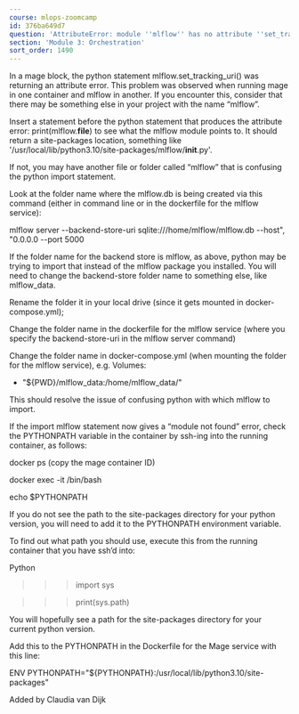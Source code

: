 ```yaml
---
course: mlops-zoomcamp
id: 376ba649d7
question: 'AttributeError: module ''mlflow'' has no attribute ''set_tracking_url'''
section: 'Module 3: Orchestration'
sort_order: 1490
---
```


In a mage block, the python statement mlflow.set_tracking_uri() was returning an attribute error. This problem was observed when running mage in one container and mlflow in another. If you encounter this, consider that there may be something else in your project with the name “mlflow”.

Insert a statement before the python statement that produces the attribute error: print(mlflow.__file__) to see what the mlflow module points to. It should return a site-packages location, something like '/usr/local/lib/python3.10/site-packages/mlflow/__init__.py'.

If not, you may have another file or folder called “mlflow” that is confusing the python import statement.

Look at the folder name where the mlflow.db is being created via this command (either in command line or in the dockerfile for the mlflow service):

mlflow server --backend-store-uri sqlite:///home/mlflow/mlflow.db --host", "0.0.0.0 --port 5000

If the folder name for the backend store is mlflow, as above, python may be trying to import that instead of the mlflow package you installed. You will need to change the backend-store folder name to something else, like mlflow_data.

Rename the folder it in your local drive (since it gets mounted in docker-compose.yml);

Change the folder name in the dockerfile for the mlflow service (where you specify the backend-store-uri in the mlflow server command)

Change the folder name in docker-compose.yml (when mounting the folder for the mlflow service), e.g. 
Volumes:
  - "${PWD}/mlflow_data:/home/mlflow_data/"

This should resolve the issue of confusing python with which mlflow to import.

If the import mlflow statement now gives a “module not found” error, check the PYTHONPATH variable in the container by ssh-ing into the running container, as follows:

docker ps   (copy the mage container ID)

docker exec -it <container-ID> /bin/bash

echo $PYTHONPATH

If you do not see the path to the site-packages directory for your python version, you will need to add it to the PYTHONPATH environment variable.

To find out what path you should use, execute this from the running container that you have ssh’d into:

Python

>>> import sys

>>> print(sys.path)

You will hopefully see a path for the site-packages directory for your current python version.

Add this to the PYTHONPATH in the Dockerfile for the Mage service with this line:

ENV PYTHONPATH="${PYTHONPATH}:/usr/local/lib/python3.10/site-packages"

Added by Claudia van Dijk

